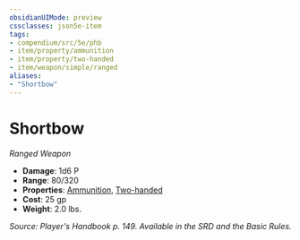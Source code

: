 ```yaml
---
obsidianUIMode: preview
cssclasses: json5e-item
tags:
- compendium/src/5e/phb
- item/property/ammunition
- item/property/two-handed
- item/weapon/simple/ranged
aliases: 
- "Shortbow"
---
```

# Shortbow
*Ranged Weapon*  

- **Damage**: 1d6 P
- **Range**: 80/320
- **Properties**: [Ammunition](_item-properties.md#Ammunition), [Two-handed](_item-properties.md#Two-handed)
- **Cost**: 25 gp
- **Weight**: 2.0 lbs.

*Source: Player's Handbook p. 149. Available in the SRD and the Basic Rules.*